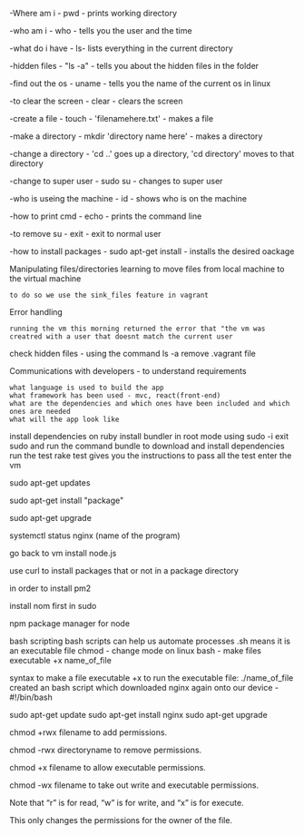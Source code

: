 -Where am i - pwd - prints working directory 

-who am i - who - tells you the user and the time

-what do i have - ls- lists everything in the current directory

-hidden files - "ls -a" - tells you about the hidden files in the folder 

-find out the os - uname - tells you the name of the current os in linux 

-to clear the screen - clear - clears the screen

-create a file - touch - 'filenamehere.txt' - makes a file

-make a directory - mkdir 'directory name here' -  makes a directory 

-change a directory - 'cd ..' goes up a directory, 'cd directory' moves to that directory

-change to super user - sudo su - changes to super user 

-who is useing the machine - id - shows who is on the machine

-how to print cmd - echo - prints the command line

-to remove su - exit - exit to normal user 

-how to install packages - sudo apt-get install - installs the desired oackage 

Manipulating files/directories
learning to move files from local machine to the virtual machine 

    to do so we use the sink_files feature in vagrant

Error handling
    
    running the vm this morning returned the error that "the vm was creatred with a user that doesnt match the current user
check hidden files - using the command ls -a
remove .vagrant file

Communications with developers - to understand requirements
    
    what language is used to build the app
    what framework has been used - mvc, react(front-end)
    what are the dependencies and which ones have been included and which ones are needed
    what will the app look like


install dependencies on ruby
install bundler in root mode using sudo -i
exit sudo and run the command bundle to download and install dependencies
run the test rake test
gives you the instructions to pass all the test
enter the vm

sudo apt-get updates

sudo apt-get install "package"

sudo apt-get upgrade

systemctl status nginx (name of the program)

go back to vm install node.js

use curl to install packages that or not in a package directory

in order to install pm2

install nom first in sudo

npm package manager for node

bash scripting
bash scripts can help us automate processes .sh means it is an executable file
chmod - change mode on linux bash - make files executable +x name_of_file

syntax to make a file executable +x
to run the executable file: ./name_of_file
created an bash script which downloaded nginx again onto our device
-#!/bin/bash

sudo apt-get update
sudo apt-get install nginx
sudo apt-get upgrade


chmod +rwx filename to add permissions.

chmod -rwx directoryname to remove permissions.

chmod +x filename to allow executable permissions.

chmod -wx filename to take out write and executable permissions.

Note that “r” is for read, “w” is for write, and “x” is for execute. 

This only changes the permissions for the owner of the file.
